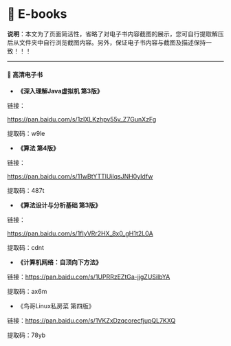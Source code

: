 # :blue_book: E-books

**说明**：本文为了页面简洁性，省略了对电子书内容截图的展示，您可自行提取解压后从文件夹中自行浏览截图内容。另外，保证电子书内容与截图及描述保持一致！！！

------

#### :book: 高清电子书

- **《深入理解Java虚拟机 第3版》**

链接：

https://pan.baidu.com/s/1zIXLKzhpv55v_Z7GunXzFg 

提取码：w9le 



- **《算法 第4版》**

链接：

https://pan.baidu.com/s/11wBtYTTlUilqsJNH0yIdfw 

提取码：487t 



- **《算法设计与分析基础 第3版》**

链接：

https://pan.baidu.com/s/1fIyVRr2HX_8x0_gH1t2L0A 

提取码：cdnt 



- **《计算机网络：自顶向下方法》**

链接：https://pan.baidu.com/s/1UPRRzEZtGa-jjgZUSilbYA 

提取码：ax6m



- 《鸟哥Linux私房菜 第四版》

链接：https://pan.baidu.com/s/1VKZxDzqcorecfjupQL7KXQ 

提取码：78yb